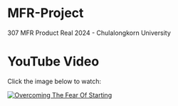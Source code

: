 # MFR-Project
307 MFR Product Real 2024 - Chulalongkorn University

# YouTube Video

Click the image below to watch:

[![Overcoming The Fear Of Starting](https://img.youtube.com/vi/4Ea3RukUKtE/maxresdefault.jpg)](https://youtu.be/4Ea3RukUKtE)

